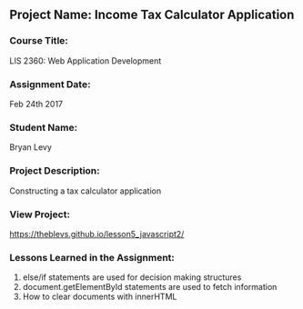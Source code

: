 ## Project Name:  Income Tax Calculator Application

### Course Title:
LIS 2360:  Web Application Development

### Assignment Date:  
Feb 24th 2017

### Student Name:  
Bryan Levy

### Project Description:
Constructing a tax calculator application

### View Project:
https://theblevs.github.io/lesson5_javascript2/
### Lessons Learned in the Assignment:
1. else/if statements are used for decision making structures
2. document.getElementById statements are used to fetch information
3. How to clear documents with innerHTML
